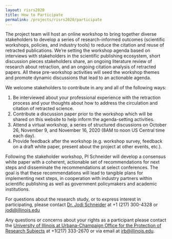 ```yaml
---
layout: risrs2020
title: How to Participate
permalink: /projects/risrs2020/participate
---
```

The project team will host an online workshop to bring together diverse stakeholders to develop a series of research-informed outcomes (scientific workshops, policies, and industry tools) to reduce the citation and reuse of retracted publications. We’re setting the workshop agenda based on interviews with stakeholders in the scientific publishing ecosystem, short discussion pieces stakeholders share, an ongoing literature review of research about retraction, and an ongoing citation analysis of retracted papers. All these pre-workshop activities will seed the workshop themes and promote dynamic discussions that lead to an actionable agenda. 

We welcome stakeholders to contribute in any and all of the following ways:

1. Be interviewed about your professional experience with the retraction process and your thoughts about how to address the circulation and citation of retracted science.
2. Contribute a discussion paper prior to the workshop which will be shared on this website to help inform the agenda-setting activities.
3. Attend a virtual workshop, a series of structured discussions on October 26, November 9, and November 16, 2020 (8AM to noon US Central time each day).
4. Provide feedback after the workshop (e.g. workshop survey, feedback on a draft white paper, present about the project at other events, etc.).

Following the stakeholder workshop, PI Schneider will develop a consensus white paper with a coherent, actionable set of recommendations for next steps and disseminate the recommendations at select conferences. The goal is that these recommendations will lead to tangible plans for implementing next steps, in cooperation with industry partners within scientific publishing as well as government policymakers and academic institutions. 

For questions about the research study, or to express interest in participating, please contact [Dr. Jodi Schneider](https://ischool.illinois.edu/people/jodi-schneider) at +1 (217) 300-4328 or jodi@illinois.edu

Any questions or concerns about your rights as a participant please contact the [University of Illinois at Urbana-Champaign Office for the Protection of Research Subjects](https://oprs.research.illinois.edu) at +1(217) 333-2670 or via email at irb@illinois.edu.
